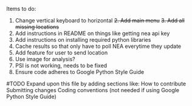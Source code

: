 Items to do:
1. Change vertical keyboard to horizontal 
<del>2. Add main menu</del>
<del>3. Add all missing locations <Beginner friendly></del>
4. Add instructions in README on things like getting nea api key
5. Add instructions on installing required python libraries <Beginner friendly>
6. Cache results so that only have to poll NEA everytime they update
7. Add feature for user to send location
8. Use image for analysis?
9. PSI is not working, needs to be fixed
10. Ensure code adheres to Google Python Style Guide <Beginner friendly>

#TODO
Expand upon this file by adding sections like:
	How to contribute
	Submitting changes
	Coding conventions (not needed if using Google Python Style Guide)
